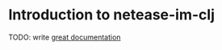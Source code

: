 # Introduction to netease-im-clj

TODO: write [great documentation](http://jacobian.org/writing/what-to-write/)
